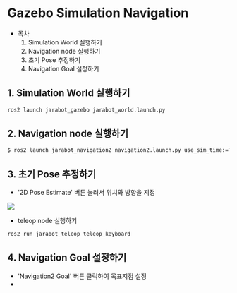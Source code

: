 # Gazebo Simulation Navigation
* 목차
  1. Simulation World 실행하기
  2. Navigation node 실행하기
  3. 초기 Pose 추정하기
  4. Navigation Goal 설정하기
  

##  1. Simulation World 실행하기
```bash
ros2 launch jarabot_gazebo jarabot_world.launch.py
```

##  2. Navigation node 실행하기
```bash
$ ros2 launch jarabot_navigation2 navigation2.launch.py use_sim_time:=True map:=$HOME/map.yaml
```

##  3. 초기 Pose 추정하기
* '2D Pose Estimate' 버튼 눌러서 위치와 방향을 지정

![](https://emanual.robotis.com/assets/images/platform/turtlebot3/ros2/tb3_navigation2_rviz_01.png)

* teleop node 실행하기
```bash
ros2 run jarabot_teleop teleop_keyboard
```

##  4. Navigation Goal 설정하기
* 'Navigation2 Goal' 버튼 클릭하여 목표지점 설정
* 